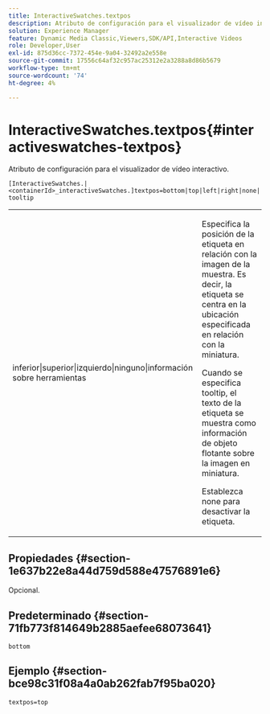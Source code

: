 ```yaml
---
title: InteractiveSwatches.textpos
description: Atributo de configuración para el visualizador de vídeo interactivo.
solution: Experience Manager
feature: Dynamic Media Classic,Viewers,SDK/API,Interactive Videos
role: Developer,User
exl-id: 875d36cc-7372-454e-9a04-32492a2e558e
source-git-commit: 17556c64af32c957ac25312e2a3288a8d86b5679
workflow-type: tm+mt
source-wordcount: '74'
ht-degree: 4%

---
```


# InteractiveSwatches.textpos{#interactiveswatches-textpos}

Atributo de configuración para el visualizador de vídeo interactivo.

`[InteractiveSwatches.|<containerId>_interactiveSwatches.]textpos=bottom|top|left|right|none|tooltip`

<table id="table_441553CD34C94A58A9D7CBF772DEDDB6"> 
 <tbody> 
  <tr> 
   <td colname="col1"> <p> <span class="codeph"> inferior|superior|izquierdo|ninguno|información sobre herramientas</span> </p> </td> 
   <td colname="col2"> <p> Especifica la posición de la etiqueta en relación con la imagen de la muestra. Es decir, la etiqueta se centra en la ubicación especificada en relación con la miniatura. </p> <p>Cuando se especifica <span class="codeph"> tooltip</span>, el texto de la etiqueta se muestra como información de objeto flotante sobre la imagen en miniatura. </p> <p>Establezca <span class="codeph"> none</span> para desactivar la etiqueta. </p> </td> 
  </tr> 
 </tbody> 
</table>

## Propiedades {#section-1e637b22e8a44d759d588e47576891e6}

Opcional.

## Predeterminado {#section-71fb773f814649b2885aefee68073641}

`bottom`

## Ejemplo {#section-bce98c31f08a4a0ab262fab7f95ba020}

```
textpos=top
```
